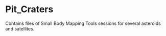 # Pit_Craters
Contains  files of Small Body Mapping Tools sessions for several asteroids and satellites. 
